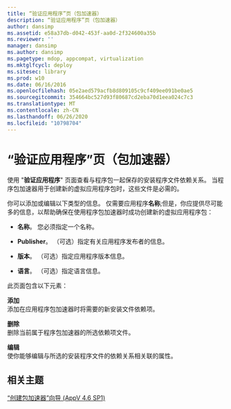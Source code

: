 ```yaml
---
title: “验证应用程序”页（包加速器）
description: “验证应用程序”页（包加速器）
author: dansimp
ms.assetid: e58a37db-d042-453f-aa0d-2f324600a35b
ms.reviewer: ''
manager: dansimp
ms.author: dansimp
ms.pagetype: mdop, appcompat, virtualization
ms.mktglfcycl: deploy
ms.sitesec: library
ms.prod: w10
ms.date: 06/16/2016
ms.openlocfilehash: 05e2aed579acfb8d809105c9cf409ee091be0ae5
ms.sourcegitcommit: 354664bc527d93f80687cd2eba70d1eea024c7c3
ms.translationtype: MT
ms.contentlocale: zh-CN
ms.lasthandoff: 06/26/2020
ms.locfileid: "10798704"
---
```

# “验证应用程序”页（包加速器）


使用 "**验证应用程序**" 页面查看与程序包一起保存的安装程序文件依赖关系。 当程序包加速器用于创建新的虚拟应用程序包时，这些文件是必需的。

你可以添加或编辑以下类型的信息。 仅需要应用程序**名称**;但是，你应提供尽可能多的信息，以帮助确保在使用程序包加速器时成功创建新的虚拟应用程序包：

-   **名称**。 您必须指定一个名称。

-   **Publisher**。 （可选）指定有关应用程序发布者的信息。

-   **版本**。 （可选）指定应用程序版本信息。

-   **语言**。 （可选）指定语言信息。

此页面包含以下元素：

<a href="" id="add"></a>**添加**  
添加在应用程序包加速器时将需要的新安装文件依赖项。

<a href="" id="delete"></a>**删除**  
删除当前属于程序包加速器的所选依赖项文件。

<a href="" id="edit"></a>**编辑**  
使你能够编辑与所选的安装程序文件的依赖关系相关联的属性。

## 相关主题


[“创建包加速器”向导 (AppV 4.6 SP1)](create-package-accelerator-wizard--appv-46-sp1-.md)

 

 





